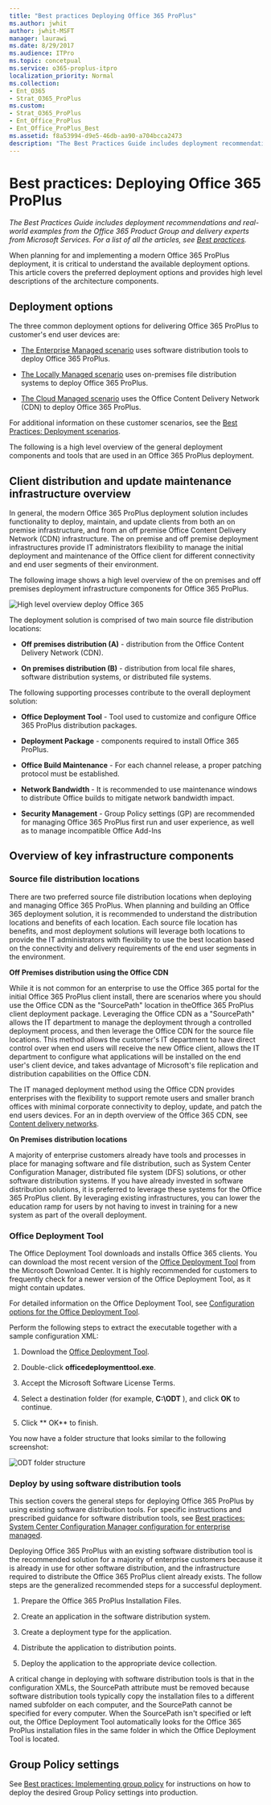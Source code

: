 ```yaml
---
title: "Best practices Deploying Office 365 ProPlus"
ms.author: jwhit
author: jwhit-MSFT
manager: laurawi
ms.date: 8/29/2017
ms.audience: ITPro
ms.topic: concetpual
ms.service: o365-proplus-itpro
localization_priority: Normal
ms.collection: 
- Ent_O365
- Strat_O365_ProPlus
ms.custom:
- Strat_O365_ProPlus
- Ent_Office_ProPlus
- Ent_Office_ProPlus_Best
ms.assetid: f8a53994-d9e5-46db-aa90-a704bcca2473
description: "The Best Practices Guide includes deployment recommendations and real-world examples from the Office 365 Product Group and delivery experts from Microsoft Services. For a list of all the articles, see Best practices."
---
```


# Best practices: Deploying Office 365 ProPlus

 *The Best Practices Guide includes deployment recommendations and real-world examples from the Office 365 Product Group and delivery experts from Microsoft Services. For a list of all the articles, see [Best practices](best-practices.md).* 
  
When planning for and implementing a modern Office 365 ProPlus deployment, it is critical to understand the available deployment options. This article covers the preferred deployment options and provides high level descriptions of the architecture components.
  
## Deployment options

The three common deployment options for delivering Office 365 ProPlus to customer's end user devices are:
  
- [The Enterprise Managed scenario](best-practices-deployment-scenarios.md#Enterprise) uses software distribution tools to deploy Office 365 ProPlus.
    
- [The Locally Managed scenario](best-practices-deployment-scenarios.md#Local) uses on-premises file distribution systems to deploy Office 365 ProPlus.
    
- [The Cloud Managed scenario](best-practices-deployment-scenarios.md#Cloud) uses the Office Content Delivery Network (CDN) to deploy Office 365 ProPlus.
    
For additional information on these customer scenarios, see the [Best Practices: Deployment scenarios](best-practices-deployment-scenarios.md).
  
The following is a high level overview of the general deployment components and tools that are used in an Office 365 ProPlus deployment.
  
## Client distribution and update maintenance infrastructure overview

In general, the modern Office 365 ProPlus deployment solution includes functionality to deploy, maintain, and update clients from both an on premise infrastructure, and from an off premise Office Content Delivery Network (CDN) infrastructure. The on premise and off premise deployment infrastructures provide IT administrators flexibility to manage the initial deployment and maintenance of the Office client for different connectivity and end user segments of their environment.
  
The following image shows a high level overview of the on premises and off premises deployment infrastructure components for Office 365 ProPlus.
  
![High level overview deploy Office 365](../images/bebd7cb7-2bec-42e4-ae5e-ecc6817d9484.jpg)
  
The deployment solution is comprised of two main source file distribution locations:
  
- **Off premises distribution (A)** - distribution from the Office Content Delivery Network (CDN).
    
- **On premises distribution (B)** - distribution from local file shares, software distribution systems, or distributed file systems.
    
The following supporting processes contribute to the overall deployment solution:
  
- **Office Deployment Tool** - Tool used to customize and configure Office 365 ProPlus distribution packages.
    
- **Deployment Package** - components required to install Office 365 ProPlus.
    
- **Office Build Maintenance** - For each channel release, a proper patching protocol must be established.
    
- **Network Bandwidth** - It is recommended to use maintenance windows to distribute Office builds to mitigate network bandwidth impact.
    
- **Security Management** - Group Policy settings (GP) are recommended for managing Office 365 ProPlus first run and user experience, as well as to manage incompatible Office Add-Ins
    
## Overview of key infrastructure components

### Source file distribution locations

There are two preferred source file distribution locations when deploying and managing Office 365 ProPlus. When planning and building an Office 365 deployment solution, it is recommended to understand the distribution locations and benefits of each location. Each source file location has benefits, and most deployment solutions will leverage both locations to provide the IT administrators with flexibility to use the best location based on the connectivity and delivery requirements of the end user segments in the environment.
  
 **Off Premises distribution using the Office CDN**
  
While it is not common for an enterprise to use the Office 365 portal for the initial Office 365 ProPlus client install, there are scenarios where you should use the Office CDN as the "SourcePath" location in theOffice 365 ProPlus client deployment package. Leveraging the Office CDN as a "SourcePath" allows the IT department to manage the deployment through a controlled deployment process, and then leverage the Office CDN for the source file locations. This method allows the customer's IT department to have direct control over when end users will receive the new Office client, allows the IT department to configure what applications will be installed on the end user's client device, and takes advantage of Microsoft's file replication and distribution capabilities on the Office CDN.
  
The IT managed deployment method using the Office CDN provides enterprises with the flexibility to support remote users and smaller branch offices with minimal corporate connectivity to deploy, update, and patch the end users devices. For an in depth overview of the Office 365 CDN, see [Content delivery networks](https://support.office.com/en-us/article/Content-delivery-networks-0140f704-6614-49bb-aa6c-89b75dcd7f1f?ui=en-US&amp;rs=en-US&amp;ad=US).
  
 **On Premises distribution locations**
  
A majority of enterprise customers already have tools and processes in place for managing software and file distribution, such as System Center Configuration Manager, distributed file system (DFS) solutions, or other software distribution systems. If you have already invested in software distribution solutions, it is preferred to leverage these systems for the Office 365 ProPlus client. By leveraging existing infrastructures, you can lower the education ramp for users by not having to invest in training for a new system as part of the overall deployment.
  
### Office Deployment Tool

The Office Deployment Tool downloads and installs Office 365 clients. You can download the most recent version of the [Office Deployment Tool](https://www.microsoft.com/en-us/download/details.aspx?id=49117) from the Microsoft Download Center. It is highly recommended for customers to frequently check for a newer version of the Office Deployment Tool, as it might contain updates.
  
For detailed information on the Office Deployment Tool, see [Configuration options for the Office Deployment Tool](../configuration-options-for-the-office-2016-deployment-tool.md).
  
Perform the following steps to extract the executable together with a sample configuration XML:
  
1. Download the [Office Deployment Tool](https://www.microsoft.com/en-us/download/details.aspx?id=49117).
    
2. Double-click **officedeploymenttool.exe**.
    
3. Accept the Microsoft Software License Terms.
    
4. Select a destination folder (for example, **C:\\ODT** ), and click **OK** to continue.
    
5. Click ** OK** to finish.
    
You now have a folder structure that looks similar to the following screenshot:
  
![ODT folder structure](../images/ea7f0c80-3f3d-405b-add1-0707677a828e.png)
  
### Deploy by using software distribution tools

This section covers the general steps for deploying Office 365 ProPlus by using existing software distribution tools. For specific instructions and prescribed guidance for software distribution tools, see [Best practices: System Center Configuration Manager configuration for enterprise managed](best-practices-system-center-configuration-manager-configuration-for-enterprise.md).
  
Deploying Office 365 ProPlus with an existing software distribution tool is the recommended solution for a majority of enterprise customers because it is already in use for other software distribution, and the infrastructure required to distribute the Office 365 ProPlus client already exists. The follow steps are the generalized recommended steps for a successful deployment.
  
1. Prepare the Office 365 ProPlus Installation Files.
    
2. Create an application in the software distribution system.
    
3. Create a deployment type for the application.
    
4. Distribute the application to distribution points.
    
5. Deploy the application to the appropriate device collection.
    
A critical change in deploying with software distribution tools is that in the configuration XMLs, the SourcePath attribute must be removed because software distribution tools typically copy the installation files to a different named subfolder on each computer, and the SourcePath cannot be specified for every computer. When the SourcePath isn't specified or left out, the Office Deployment Tool automatically looks for the Office 365 ProPlus installation files in the same folder in which the Office Deployment Tool is located.
  
## Group Policy settings

See [Best practices: Implementing group policy](best-practices-implementing-group-policy.md) for instructions on how to deploy the desired Group Policy settings into production.
  

